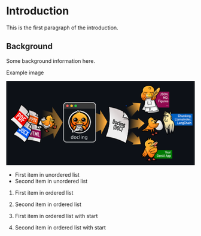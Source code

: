 # Introduction

This is the first paragraph of the introduction.

## Background

Some background information here.

Example image

![Image](tests\data\html\example_image_01.png)

- First item in unordered list
- Second item in unordered list

1. First item in ordered list
2. Second item in ordered list

42. First item in ordered list with start
43. Second item in ordered list with start